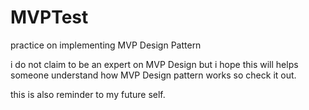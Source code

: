 # MVPTest
practice on implementing MVP Design Pattern

i do not claim to be an expert on MVP Design but i hope this will helps someone understand how MVP Design pattern works
so check it out.

this is also reminder to my future self.


